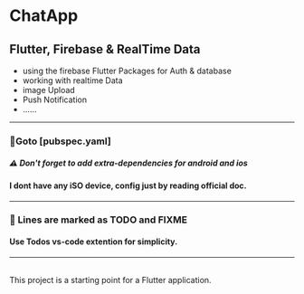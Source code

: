 # ChatApp
## Flutter, Firebase & RealTime Data

- using the firebase Flutter Packages for Auth & database
- working with realtime Data
- image Upload
- Push Notification
- ......

----
### 🔔Goto [pubspec.yaml]

##### ⚠ Don't forget to add extra-dependencies for android and ios
#### I dont have any iSO device, config just by reading official doc. 
----
### 📝 Lines are marked as TODO and FIXME
#### Use Todos vs-code extention for simplicity. 
----

<!-- ## ✋UI Part here, follow master branch to get complete -->


</br>
This project is a starting point for a Flutter application.